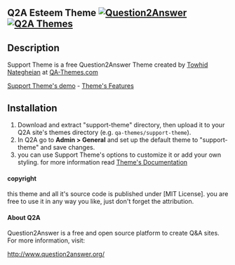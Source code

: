 ## Q2A Esteem Theme [![Question2Answer](http://qa-themes.com/files/q2a-logo.png)](http://www.question2answer.org/) [![Q2A Themes](http://qa-themes.com/files/qa-logo.jpg)](http://qa-themes.org/)

## Description
Support Theme is a free Question2Answer Theme created by [Towhid Nategheian](http://TowhidN.com) at [QA-Themes.com](http://QA-Themes.com)

[Support Theme's demo](http://demo.qa-themes.com/support/) - [Theme's Features](http://qa-themes.com/shop/support)

## Installation

1. Download and extract "support-theme" directory, then upload it to your Q2A site's themes directory (e.g. `qa-themes/support-theme`).
2. In Q2A go to **Admin > General** and set up the default theme to "support-theme" and save changes.
3. you can use Support Theme's options to customize it or add your own styling. for more information read [Theme's Documentation](http://demo.qa-themes.com/support/documentation/)

#### copyright

this theme and all it's source code is published under [MIT License]. you are free to use it in any way you like, just don't forget the attribution.

#### About Q2A

Question2Answer is a free and open source platform to create Q&A sites. For more information, visit:

http://www.question2answer.org/
